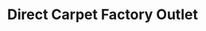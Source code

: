 ---
title: "Direct Carpet Factory Outlet"
url: /goldsboro/direct-carpet-factory-outlet/
shop: carpet
---